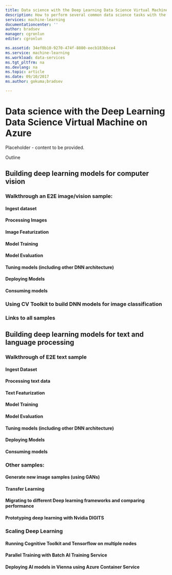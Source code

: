 ```yaml
---
title: Data science with the Deep Learning Data Science Virtual Machine on Azure | Microsoft Docs
description: How to perform several common data science tasks with the Deep Learning  Data Science VM.
services: machine-learning
documentationcenter: ''
author: bradsev
manager: cgronlun
editor: cgronlun

ms.assetid: 34ef0b10-9270-474f-8800-eecb183bbce4
ms.service: machine-learning
ms.workload: data-services
ms.tgt_pltfrm: na
ms.devlang: na
ms.topic: article
ms.date: 09/10/2017
ms.author: gokuma;bradsev

---
```

# Data science with the Deep Learning Data Science Virtual Machine on Azure

Placeholder - content to be provided.

Outline 
 
 
## Building deep learning models for computer vision 

### Walkthrough an E2E image/vision sample: 

#### Ingest dataset 
#### Processing Images 
#### Image Featurization 
#### Model Training 
#### Model Evaluation 
#### Tuning models (including other DNN architecture) 
#### Deploying Models 
#### Consuming models 

### Using CV Toolkit to build DNN models for image classification 
### Links to all samples 

## Building deep learning models for text and language processing 

### Walkthrough of E2E text sample 
#### Ingest Dataset 
#### Processing text data 
#### Text Featurization 
#### Model Training 
#### Model Evaluation 
#### Tuning models (including other DNN architecture) 
#### Deploying Models 
#### Consuming models 


### Other samples: 
#### Generate new image samples (using GANs) 
#### Transfer Learning 
#### Migrating to different Deep learning frameworks and comparing performance 
#### Prototyping deep learning with Nvidia DIGITS 
 

### Scaling Deep Learning 
#### Running Cognitive Toolkit and Tensorflow on multiple nodes 
#### Parallel Training with Batch AI Training Service 
#### Deploying AI models in Vienna using Azure Container Service

